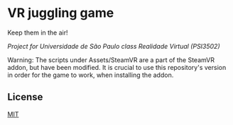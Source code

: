 # VR juggling game

Keep them in the air!

*Project for Universidade de São Paulo class Realidade Virtual (PSI3502)*


Warning: The scripts under Assets/SteamVR are a part of the SteamVR addon, but have been modified.
It is crucial to use this repository's version in order for the game to work, when installing the addon.


## License
[MIT](https://choosealicense.com/licenses/mit/)

